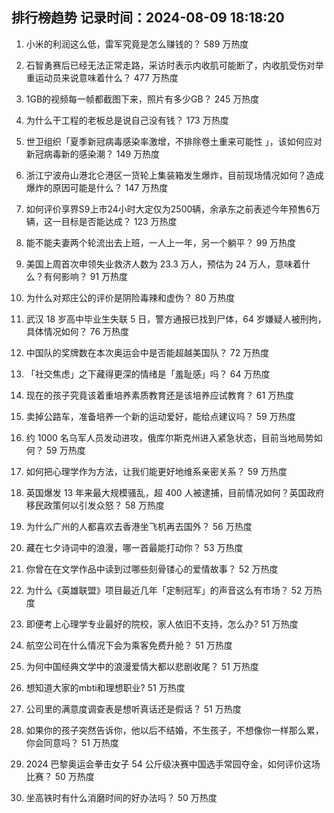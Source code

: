 
## 排行榜趋势 记录时间：2024-08-09 18:18:20
  
  1. 小米的利润这么低，雷军究竟是怎么赚钱的？ 589 万热度
    
  2. 石智勇赛后已经无法正常走路，采访时表示内收肌可能断了，内收肌受伤对举重运动员来说意味着什么？ 477 万热度
    
  3. 1GB的视频每一帧都截图下来，照片有多少GB？ 245 万热度
    
  4. 为什么干工程的老板总是说自己没有钱？ 173 万热度
    
  5. 世卫组织「夏季新冠病毒感染率激增，不排除卷土重来可能性 」，该如何应对新冠病毒新的感染潮？ 149 万热度
    
  6. 浙江宁波舟山港北仑港区一货轮上集装箱发生爆炸，目前现场情况如何？造成爆炸的原因可能是什么？ 147 万热度
    
  7. 如何评价享界S9上市24小时大定仅为2500辆，余承东之前表述今年预售6万辆，这一目标是否能达成？ 123 万热度
    
  8. 能不能夫妻两个轮流出去上班，一人上一年，另一个躺平？ 99 万热度
    
  9. 美国上周首次申领失业救济人数为 23.3 万人，预估为 24 万人，意味着什么？有何影响？ 91 万热度
    
  10. 为什么对郑庄公的评价是阴险毒辣和虚伪？ 80 万热度
    
  11. 武汉 18 岁高中毕业生失联 5 日，警方通报已找到尸体，64 岁嫌疑人被刑拘，具体情况如何？ 76 万热度
    
  12. 中国队的奖牌数在本次奥运会中是否能超越美国队？ 72 万热度
    
  13. 「社交焦虑」之下藏得更深的情绪是「羞耻感」吗？ 64 万热度
    
  14. 现在的孩子究竟该着重培养素质教育还是该培养应试教育？ 61 万热度
    
  15. 卖掉公路车，准备培养一个新的运动爱好，能给点建议吗？ 59 万热度
    
  16. 约 1000 名乌军人员发动进攻，俄库尔斯克州进入紧急状态，目前当地局势如何？ 59 万热度
    
  17. 如何把心理学作为方法，让我们能更好地维系亲密关系？ 59 万热度
    
  18. 英国爆发 13 年来最大规模骚乱，超 400 人被逮捕，目前情况如何？英国政府移民政策何以引发众怒？ 58 万热度
    
  19. 为什么广州的人都喜欢去香港坐飞机再去国外？ 56 万热度
    
  20. 藏在七夕诗词中的浪漫，哪一首最能打动你？ 53 万热度
    
  21. 你曾在在文学作品中读到过哪些刻骨镂心的爱情故事？ 52 万热度
    
  22. 为什么《英雄联盟》项目最近几年「定制冠军」的声音这么有市场？ 52 万热度
    
  23. 即便考上心理学专业最好的院校，家人依旧不支持，怎么办? 51 万热度
    
  24. 航空公司在什么情况下会为乘客免费升舱？ 51 万热度
    
  25. 为何中国经典文学中的浪漫爱情大都以悲剧收尾？ 51 万热度
    
  26. 想知道大家的mbti和理想职业? 51 万热度
    
  27. 公司里的满意度调查表是想听真话还是假话？ 51 万热度
    
  28. 如果你的孩子突然告诉你，他以后不结婚，不生孩子，不想像你一样那么累，你会同意吗？ 51 万热度
    
  29. 2024 巴黎奥运会拳击女子 54 公斤级决赛中国选手常园夺金，如何评价这场比赛？ 50 万热度
    
  30. 坐高铁时有什么消磨时间的好办法吗？ 50 万热度
    